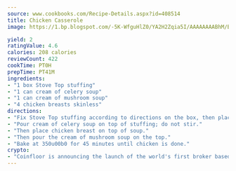 ```yaml
---
source: www.cookbooks.com/Recipe-Details.aspx?id=408514
title: Chicken Casserole
image: https://1.bp.blogspot.com/-5K-WfguHlZ0/YA2H2Zqia5I/AAAAAAAABhM/Bdgu68p4aG0Q6jWdy3eGaUXSKw5p3sdxwCLcBGAsYHQ/s324/7.png

yield: 2
ratingValue: 4.6
calories: 208 calories
reviewCount: 422
cookTime: PT0H
prepTime: PT41M
ingredients:
- "1 box Stove Top stuffing"
- "1 can cream of celery soup"
- "1 can cream of mushroom soup"
- "4 chicken breasts skinless"
directions:
- "Fix Stove Top stuffing according to directions on the box, then place on the bottom of a baking dish."
- "Pour cream of celery soup on top of stuffing; do not stir."
- "Then place chicken breast on top of soup."
- "Then pour the cream of mushroom soup on the top."
- "Bake at 350u00b0 for 45 minutes until chicken is done."
crypto:
- "Coinfloor is announcing the launch of the world's first broker based bitcoin marketplace."
---
```

